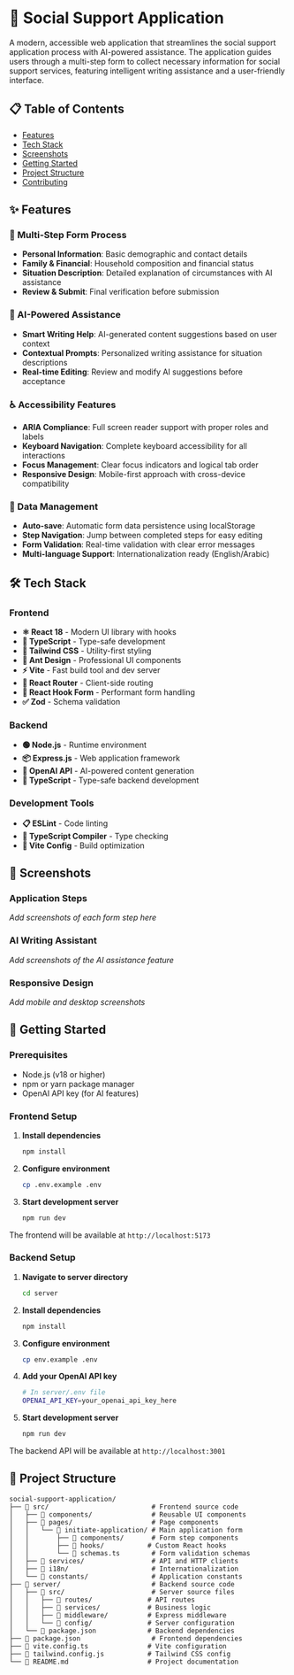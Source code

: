 # 🤝 Social Support Application

A modern, accessible web application that streamlines the social support application process with AI-powered assistance. The application guides users through a multi-step form to collect necessary information for social support services, featuring intelligent writing assistance and a user-friendly interface.

## 📋 Table of Contents

- [Features](#features)
- [Tech Stack](#tech-stack)
- [Screenshots](#screenshots)
- [Getting Started](#getting-started)
- [Project Structure](#project-structure)
- [Contributing](#contributing)

## ✨ Features

### 🔄 Multi-Step Form Process
- **Personal Information**: Basic demographic and contact details
- **Family & Financial**: Household composition and financial status
- **Situation Description**: Detailed explanation of circumstances with AI assistance
- **Review & Submit**: Final verification before submission

### 🤖 AI-Powered Assistance
- **Smart Writing Help**: AI-generated content suggestions based on user context
- **Contextual Prompts**: Personalized writing assistance for situation descriptions
- **Real-time Editing**: Review and modify AI suggestions before acceptance

### ♿ Accessibility Features
- **ARIA Compliance**: Full screen reader support with proper roles and labels
- **Keyboard Navigation**: Complete keyboard accessibility for all interactions
- **Focus Management**: Clear focus indicators and logical tab order
- **Responsive Design**: Mobile-first approach with cross-device compatibility

### 💾 Data Management
- **Auto-save**: Automatic form data persistence using localStorage
- **Step Navigation**: Jump between completed steps for easy editing
- **Form Validation**: Real-time validation with clear error messages
- **Multi-language Support**: Internationalization ready (English/Arabic)

## 🛠️ Tech Stack

### Frontend
- **⚛️ React 18** - Modern UI library with hooks
- **📘 TypeScript** - Type-safe development
- **🎨 Tailwind CSS** - Utility-first styling
- **🐜 Ant Design** - Professional UI components
- **⚡ Vite** - Fast build tool and dev server
- **🧭 React Router** - Client-side routing
- **📝 React Hook Form** - Performant form handling
- **✅ Zod** - Schema validation

### Backend
- **🟢 Node.js** - Runtime environment
- **📦 Express.js** - Web application framework
- **🤖 OpenAI API** - AI-powered content generation
- **📘 TypeScript** - Type-safe backend development

### Development Tools
- **📋 ESLint** - Code linting
- **🎯 TypeScript Compiler** - Type checking
- **🔧 Vite Config** - Build optimization

## 📸 Screenshots

<!-- Add your screenshots here -->

### Application Steps
*Add screenshots of each form step here*

### AI Writing Assistant
*Add screenshots of the AI assistance feature*

### Responsive Design
*Add mobile and desktop screenshots*

## 🚀 Getting Started

### Prerequisites
- Node.js (v18 or higher)
- npm or yarn package manager
- OpenAI API key (for AI features)

### Frontend Setup

1. **Install dependencies**
   ```bash
   npm install
   ```

2. **Configure environment**
   ```bash
   cp .env.example .env
   ```
   
3. **Start development server**
   ```bash
   npm run dev
   ```

The frontend will be available at `http://localhost:5173`

### Backend Setup

1. **Navigate to server directory**
   ```bash
   cd server
   ```

2. **Install dependencies**
   ```bash
   npm install
   ```

3. **Configure environment**
   ```bash
   cp env.example .env
   ```

4. **Add your OpenAI API key**
   ```bash
   # In server/.env file
   OPENAI_API_KEY=your_openai_api_key_here
   ```

5. **Start development server**
   ```bash
   npm run dev
   ```

The backend API will be available at `http://localhost:3001`

## 📁 Project Structure

```
social-support-application/
├── 📁 src/                          # Frontend source code
│   ├── 📁 components/               # Reusable UI components
│   ├── 📁 pages/                    # Page components
│   │   └── 📁 initiate-application/ # Main application form
│   │       ├── 📁 components/       # Form step components
│   │       ├── 📁 hooks/           # Custom React hooks
│   │       └── 📄 schemas.ts        # Form validation schemas
│   ├── 📁 services/                 # API and HTTP clients
│   ├── 📁 i18n/                     # Internationalization
│   └── 📁 constants/                # Application constants
├── 📁 server/                       # Backend source code
│   ├── 📁 src/                      # Server source files
│   │   ├── 📁 routes/              # API routes
│   │   ├── 📁 services/            # Business logic
│   │   ├── 📁 middleware/          # Express middleware
│   │   └── 📁 config/              # Server configuration
│   └── 📄 package.json             # Backend dependencies
├── 📄 package.json                  # Frontend dependencies
├── 📄 vite.config.ts               # Vite configuration
├── 📄 tailwind.config.js           # Tailwind CSS config
└── 📄 README.md                    # Project documentation
```